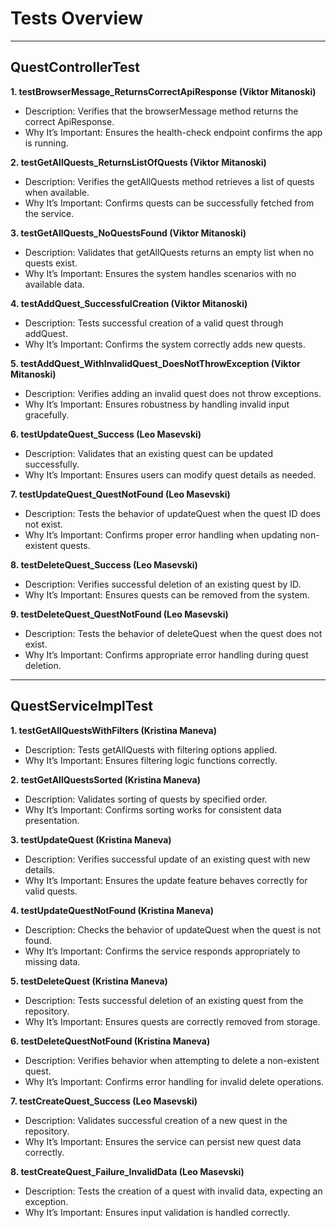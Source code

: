 # Tests Overview

---

## QuestControllerTest

**1. testBrowserMessage_ReturnsCorrectApiResponse (Viktor Mitanoski)**
  - Description: Verifies that the browserMessage method returns the correct ApiResponse.
  - Why It’s Important: Ensures the health-check endpoint confirms the app is running.

**2. testGetAllQuests_ReturnsListOfQuests (Viktor Mitanoski)**
  - Description: Verifies the getAllQuests method retrieves a list of quests when available.
  - Why It’s Important: Confirms quests can be successfully fetched from the service.

**3. testGetAllQuests_NoQuestsFound (Viktor Mitanoski)**
  - Description: Validates that getAllQuests returns an empty list when no quests exist.
  - Why It’s Important: Ensures the system handles scenarios with no available data.

**4. testAddQuest_SuccessfulCreation (Viktor Mitanoski)**
  - Description: Tests successful creation of a valid quest through addQuest.
  - Why It’s Important: Confirms the system correctly adds new quests.

**5. testAddQuest_WithInvalidQuest_DoesNotThrowException (Viktor Mitanoski)**
  - Description: Verifies adding an invalid quest does not throw exceptions.
  - Why It’s Important: Ensures robustness by handling invalid input gracefully.

**6. testUpdateQuest_Success (Leo Masevski)**
  - Description: Validates that an existing quest can be updated successfully.
  - Why It’s Important: Ensures users can modify quest details as needed.

**7. testUpdateQuest_QuestNotFound (Leo Masevski)**
  - Description: Tests the behavior of updateQuest when the quest ID does not exist.
  - Why It’s Important: Confirms proper error handling when updating non-existent quests.

**8. testDeleteQuest_Success (Leo Masevski)**
  - Description: Verifies successful deletion of an existing quest by ID.
  - Why It’s Important: Ensures quests can be removed from the system.

**9. testDeleteQuest_QuestNotFound (Leo Masevski)**
  - Description: Tests the behavior of deleteQuest when the quest does not exist.
  - Why It’s Important: Confirms appropriate error handling during quest deletion.

---

## QuestServiceImplTest

**1. testGetAllQuestsWithFilters (Kristina Maneva)**
  - Description: Tests getAllQuests with filtering options applied.
  - Why It’s Important: Ensures filtering logic functions correctly.

**2. testGetAllQuestsSorted (Kristina Maneva)**
  - Description: Validates sorting of quests by specified order.
  - Why It’s Important: Confirms sorting works for consistent data presentation.

**3. testUpdateQuest (Kristina Maneva)**
  - Description: Verifies successful update of an existing quest with new details.
  - Why It’s Important: Ensures the update feature behaves correctly for valid quests.

**4. testUpdateQuestNotFound (Kristina Maneva)**
  - Description: Checks the behavior of updateQuest when the quest is not found.
  - Why It’s Important: Confirms the service responds appropriately to missing data.

**5. testDeleteQuest (Kristina Maneva)**
  - Description: Tests successful deletion of an existing quest from the repository.
  - Why It’s Important: Ensures quests are correctly removed from storage.

**6. testDeleteQuestNotFound (Kristina Maneva)**
  - Description: Verifies behavior when attempting to delete a non-existent quest.
  - Why It’s Important: Confirms error handling for invalid delete operations.

**7. testCreateQuest_Success (Leo Masevski)**
  - Description: Validates successful creation of a new quest in the repository.
  - Why It’s Important: Ensures the service can persist new quest data correctly.

**8. testCreateQuest_Failure_InvalidData (Leo Masevski)**
  - Description: Tests the creation of a quest with invalid data, expecting an exception.
  - Why It’s Important: Ensures input validation is handled correctly.
